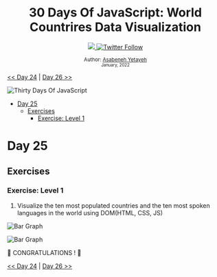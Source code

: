<div align="center">
  <h1> 30 Days Of JavaScript: World Countrires Data Visualization</h1>
  <a class="header-badge" target="_blank" href="https://www.linkedin.com/in/asabeneh/">
  <img src="https://img.shields.io/badge/style--5eba00.svg?label=LinkedIn&logo=linkedin&style=social">
  </a>
  <a class="header-badge" target="_blank" href="https://twitter.com/Asabeneh">
  <img alt="Twitter Follow" src="https://img.shields.io/twitter/follow/asabeneh?style=social">
  </a>

<sub>Author:
<a href="https://www.linkedin.com/in/asabeneh/" target="_blank">Asabeneh Yetayeh</a><br>
<small> January, 2022</small>
</sub>

</div>

[<< Day 24](../24_Day_Project_soloar_system/24_day_project_soloar_system.md) | [Day 26 >>](../26_Day_World_countries_data_visualization_2/26_day_world_countries_data_visualization_2.md)

![Thirty Days Of JavaScript](../images/banners/day_1_25.png)

- [Day 25](#day-25)
  - [Exercises](#exercises)
    - [Exercise: Level 1](#exercise-level-1)

# Day 25

## Exercises

### Exercise: Level 1

1. Visualize the ten most populated countries and the ten most spoken languages in the world using DOM(HTML, CSS, JS)

![Bar Graph](./../images/projects/dom_min_project_bar_graph_day_5.1.gif)

![Bar Graph](./../images/projects/dom_min_project_bar_graph_day_5.1.png)

🎉 CONGRATULATIONS ! 🎉

[<< Day 24](../24_Day_Project_soloar_system/24_day_project_soloar_system.md) | [Day 26 >>](../26_Day_World_countries_data_visualization_2/26_day_world_countries_data_visualization_2.md)

